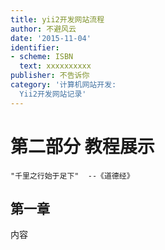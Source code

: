 ```yaml
---
title: yii2开发网站流程
author: 不避风云 
date: '2015-11-04'
identifier:
- scheme: ISBN
  text: xxxxxxxxxx
publisher: 不告诉你
category: '计算机网站开发:
  Yii2开发网站记录'
---
```


# 第二部分 教程展示

	"千里之行始于足下"  --《道德经》

## 第一章

内容
